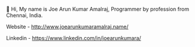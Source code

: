 👋 Hi, My name is Joe Arun Kumar Amalraj, Programmer by profession from Chennai, India.

Website - http://www.joearunkumaramalraj.name/

Linkedin - https://www.linkedin.com/in/joearunkumara/
